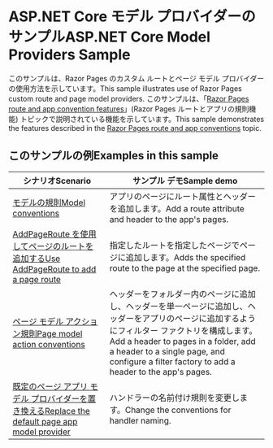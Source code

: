 # <a name="aspnet-core-model-providers-sample"></a><span data-ttu-id="713d4-101">ASP.NET Core モデル プロバイダーのサンプル</span><span class="sxs-lookup"><span data-stu-id="713d4-101">ASP.NET Core Model Providers Sample</span></span>

<span data-ttu-id="713d4-102">このサンプルは、Razor Pages のカスタム ルートとページ モデル プロバイダーの使用方法を示しています。</span><span class="sxs-lookup"><span data-stu-id="713d4-102">This sample illustrates use of Razor Pages custom route and page model providers.</span></span> <span data-ttu-id="713d4-103">このサンプルは、「[Razor Pages route and app convention features](https://docs.microsoft.com/aspnet/core/razor-pages/razor-pages-convention-features)」(Razor Pages ルートとアプリの規則機能) トピックで説明されている機能を示しています。</span><span class="sxs-lookup"><span data-stu-id="713d4-103">This sample demonstrates the features described in the [Razor Pages route and app conventions](https://docs.microsoft.com/aspnet/core/razor-pages/razor-pages-convention-features) topic.</span></span>

## <a name="examples-in-this-sample"></a><span data-ttu-id="713d4-104">このサンプルの例</span><span class="sxs-lookup"><span data-stu-id="713d4-104">Examples in this sample</span></span>

| <span data-ttu-id="713d4-105">シナリオ</span><span class="sxs-lookup"><span data-stu-id="713d4-105">Scenario</span></span> | <span data-ttu-id="713d4-106">サンプル デモ</span><span class="sxs-lookup"><span data-stu-id="713d4-106">Sample demo</span></span> |
| -------- | ----------- |
| [<span data-ttu-id="713d4-107">モデルの規則</span><span class="sxs-lookup"><span data-stu-id="713d4-107">Model conventions</span></span>](https://docs.microsoft.com/aspnet/core/razor-pages/razor-pages-conventions#model-conventions) | <span data-ttu-id="713d4-108">アプリのページにルート属性とヘッダーを追加します。</span><span class="sxs-lookup"><span data-stu-id="713d4-108">Add a route attribute and header to the app's pages.</span></span> |
| [<span data-ttu-id="713d4-109">AddPageRoute を使用してページのルートを追加する</span><span class="sxs-lookup"><span data-stu-id="713d4-109">Use AddPageRoute to add a page route</span></span>](https://docs.microsoft.com/aspnet/core/razor-pages/razor-pages-conventions#configure-a-page-route) | <span data-ttu-id="713d4-110">指定したルートを指定したページでページに追加します。</span><span class="sxs-lookup"><span data-stu-id="713d4-110">Adds the specified route to the page at the specified page.</span></span> |
| [<span data-ttu-id="713d4-111">ページ モデル アクション規則</span><span class="sxs-lookup"><span data-stu-id="713d4-111">Page model action conventions</span></span>](https://docs.microsoft.com/aspnet/core/razor-pages/razor-pages-conventions#page-model-action-conventions) | <span data-ttu-id="713d4-112">ヘッダーをフォルダー内のページに追加し、ヘッダーを単一ページに追加し、ヘッダーをアプリのページに追加するようにフィルター ファクトリを構成します。</span><span class="sxs-lookup"><span data-stu-id="713d4-112">Add a header to pages in a folder, add a header to a single page, and configure a filter factory to add a header to the app's pages.</span></span> |
| [<span data-ttu-id="713d4-113">既定のページ アプリ モデル プロバイダーを置き換える</span><span class="sxs-lookup"><span data-stu-id="713d4-113">Replace the default page app model provider</span></span>](https://docs.microsoft.com/aspnet/core/razor-pages/razor-pages-conventions#replace-the-default-page-app-model-provider) | <span data-ttu-id="713d4-114">ハンドラーの名前付け規則を変更します。</span><span class="sxs-lookup"><span data-stu-id="713d4-114">Change the conventions for handler naming.</span></span> |
